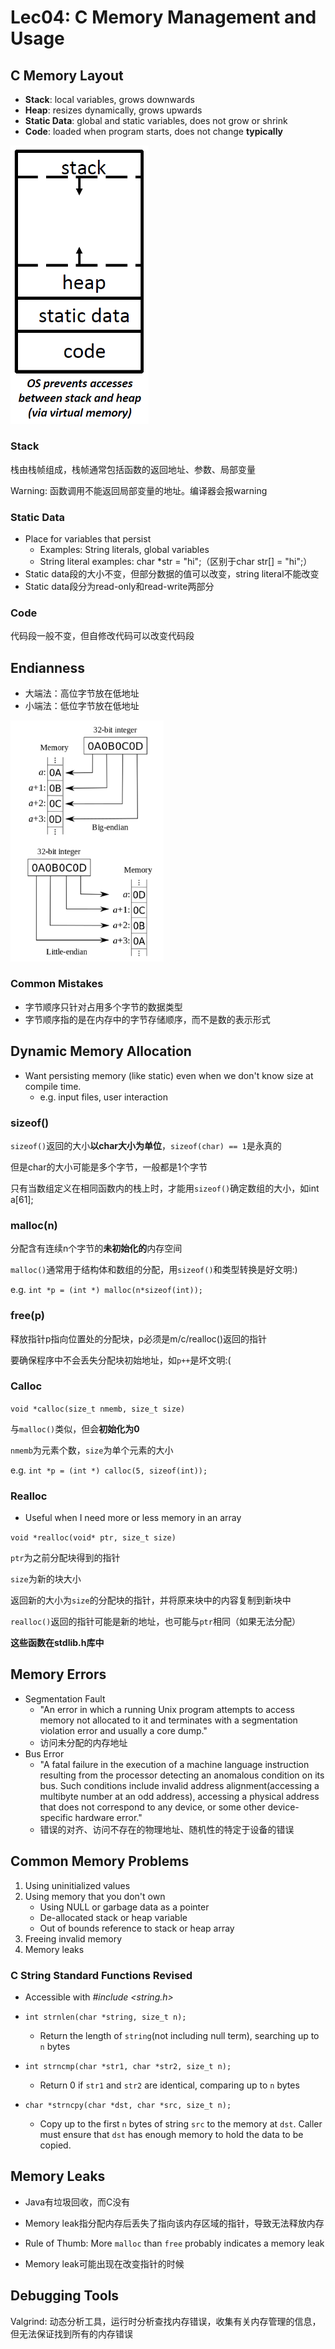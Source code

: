 # Lec04: C Memory Management and Usage

## C Memory Layout

- **Stack**: local variables, grows downwards
- **Heap**: resizes dynamically, grows upwards
- **Static Data**: global and static variables, does not grow or shrink
- **Code**: loaded when program starts, does not change **typically**

<img src="assets/image-20220703191938328.png" alt="image-20220703191938328" style="zoom: 67%;" />

### Stack

栈由栈帧组成，栈帧通常包括函数的返回地址、参数、局部变量

Warning: 函数调用不能返回局部变量的地址。编译器会报warning

### Static Data

- Place for variables that persist
  - Examples: String literals, global variables
  - String literal examples: char *str = "hi";（区别于char str[] = "hi";）
- Static data段的大小不变，但部分数据的值可以改变，string literal不能改变
- Static data段分为read-only和read-write两部分

### Code

代码段一般不变，但自修改代码可以改变代码段

## Endianness

- 大端法：高位字节放在低地址
- 小端法：低位字节放在低地址

<img src="assets/image-20220703201759510.png" alt="image-20220703201759510" style="zoom:67%;" />

### Common Mistakes

- 字节顺序只针对占用多个字节的数据类型
- 字节顺序指的是在内存中的字节存储顺序，而不是数的表示形式

## Dynamic Memory Allocation

- Want persisting memory (like static) even when we don't know size at compile time.
  - e.g. input files, user interaction

### sizeof()

`sizeof()`返回的大小**以char大小为单位**，`sizeof(char) == 1`是永真的

但是char的大小可能是多个字节，一般都是1个字节

只有当数组定义在相同函数内的栈上时，才能用`sizeof()`确定数组的大小，如int a[61];

### malloc(n)

分配含有连续n个字节的**未初始化的**内存空间

`malloc()`通常用于结构体和数组的分配，用`sizeof()`和类型转换是好文明:)

e.g. `int *p = (int *) malloc(n*sizeof(int));`

### free(p)

释放指针p指向位置处的分配块，p必须是m/c/realloc()返回的指针

要确保程序中不会丢失分配块初始地址，如`p++`是坏文明:(

### Calloc

`void *calloc(size_t nmemb, size_t size)`

与`malloc()`类似，但会**初始化为0**

`nmemb`为元素个数，`size`为单个元素的大小

e.g. `int *p = (int *) calloc(5, sizeof(int));`

### Realloc

- Useful when I need more or less memory in an array

`void *realloc(void* ptr, size_t size)`

`ptr`为之前分配块得到的指针

`size`为新的块大小

返回新的大小为`size`的分配块的指针，并将原来块中的内容复制到新块中

`realloc()`返回的指针可能是新的地址，也可能与`ptr`相同（如果无法分配）

**这些函数在stdlib.h库中**

## Memory Errors

- Segmentation Fault
  - "An error in which a running Unix program attempts to access memory not allocated to it and terminates with a segmentation violation error and usually a core dump."
  - 访问未分配的内存地址
- Bus Error
  - "A fatal failure in the execution of a machine language instruction resulting from the processor detecting an anomalous condition on its bus. Such conditions include invalid address alignment(accessing a multibyte number at an odd address), accessing a physical address that does not correspond to any device, or some other device-specific hardware error."
  - 错误的对齐、访问不存在的物理地址、随机性的特定于设备的错误

## Common Memory Problems

1. Using uninitialized values
2. Using memory that you don't own
   - Using NULL or garbage data as a pointer
   - De-allocated stack or heap variable
   - Out of bounds reference to stack or heap array
3. Freeing invalid memory
4. Memory leaks

### C String Standard Functions Revised

- Accessible with *#include <string.h>*

- `int strnlen(char *string, size_t n);`

  - Return the length of `string`(not including null term), searching up to `n` bytes

- `int strncmp(char *str1, char *str2, size_t n);`

  - Return 0 if `str1` and `str2` are identical, comparing up to `n` bytes

- `char *strncpy(char *dst, char *src, size_t n);`

  - Copy up to the first `n` bytes of string `src` to the memory at `dst`. Caller must ensure that `dst` has enough memory to hold the data to be copied.

## Memory Leaks

- Java有垃圾回收，而C没有
- Memory leak指分配内存后丢失了指向该内存区域的指针，导致无法释放内存

- Rule of Thumb: More `malloc` than `free` probably indicates a memory leak
- Memory leak可能出现在改变指针的时候

## Debugging Tools

Valgrind: 动态分析工具，运行时分析查找内存错误，收集有关内存管理的信息，但无法保证找到所有的内存错误

